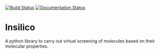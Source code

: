 [![Build Status](https://travis-ci.org/SCM-NV/filterInsilico.svg?branch=master)](https://travis-ci.org/SCM-NV/filterInsilico)
[![Documentation Status](https://readthedocs.org/projects/filterinsilico/badge/?version=latest)](https://filterinsilico.readthedocs.io/en/latest/?badge=latest)

# Insilico

A python library to carry out virtual screening of molecules based on their molecular properties.


